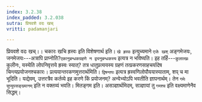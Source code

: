 ```yaml
---
index: 3.2.38
index_padded: 3.2.038
sutra: प्रियवशे वदः खच्
vritti: padamanjari

---
```

प्रियवशे वदः खच्।। चकारः खचि ह्रस्वः इति विशेषणार्थ इति। `खे ह्रस्वः` इत्युच्यमाने `एजेः खश्` अङ्गमेजयः, जनमेजयः---अत्रापि प्राप्नोति?`एकानुबन्धकग्रहणे न द्व्यनुबन्धकस्य` इत्यत्र न भविष्यति। इह तर्हि---`कुलात्खः` कुलीनः, यस्येति लोपनिवृत्तये ह्रस्वः स्यात्? तत्र धातुप्रत्ययस्य ग्रहणं तत्प्रकरणसाहचर्यादेष चिन्त्यप्रयोजनश्चकारः। प्रत्ययान्तरकणमुत्तरार्थमिति। `द्विषन्तपः` इत्यत्र ह्रस्वणिलोपौययास्याताम्, शप् च मा भूदिति। यद्येवम्, उत्तरत्रैव कर्तव्ये इह करणे किं प्रयोजनम्? अन्येभ्योऽपि भवतीति ज्ञापनार्थम्। तेन `गमेः सुप्युपसङ्ख्यानम्` इति न वक्तव्यं भवति।
मितङ्गम इति। असञ्ज्ञार्थमिदम्, सञ्ज्ञायां तु `गमश्च` इति वक्ष्यमाणेनैव सिद्धम्।